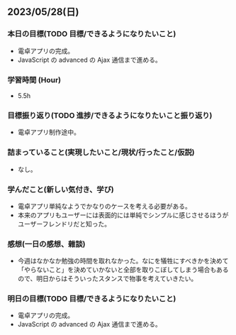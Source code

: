 ## 2023/05/28(日)

### 本日の目標(TODO 目標/できるようになりたいこと)

- 電卓アプリの完成。
- JavaScript の advanced の Ajax 通信まで進める。

### 学習時間 (Hour)

- 5.5h

### 目標振り返り(TODO 進捗/できるようになりたいこと振り返り)

- 電卓アプリ制作途中。

### 詰まっていること(実現したいこと/現状/行ったこと/仮説)

- なし。

### 学んだこと(新しい気付き、学び)

- 電卓アプリ単純なようでかなりのケースを考える必要がある。
- 本来のアプリもユーザーには表面的には単純でシンプルに感じさせるほうがユーザーフレンドリだと知った。

### 感想(一日の感想、雜談)

- 今週はなかなか勉強の時間を取れなかった。なにを犠牲にすべきかを決めて「やらないこと」を決めていかないと全部を取りこぼしてしまう場合もあるので、明日からはそういったスタンスで物事を考えていきたい。

### 明日の目標(TODO 目標/できるようになりたいこと)

- 電卓アプリの完成。
- JavaScript の advanced の Ajax 通信まで進める。
